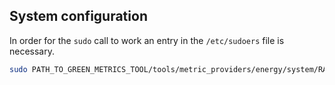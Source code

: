## System configuration
In order for the `sudo` call to work an entry in the `/etc/sudoers` file is necessary.

```bash
sudo PATH_TO_GREEN_METRICS_TOOL/tools/metric_providers/energy/system/RAPL/MSR/metric-provider-binary -i 100
```
